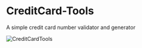 # CreditCard-Tools
A simple credit card number validator and generator

![CreditCardTools](https://xfx.net/stackoverflow/cct/cct01.png)
